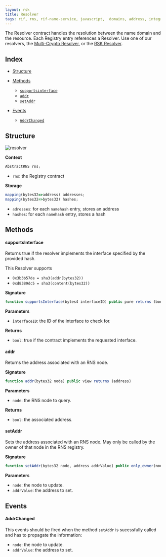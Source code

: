 ```yaml
---
layout: rsk
title: Resolver
tags: rif, rns, rif-name-service, javascript,  domains, address, integrate, resolver, node, sdk, libraries, infrastructure, protocols, mvp, design, rbtc, defi, decentralized, quick-start, guides, tutorial, networks, dapps, tools, rsk, ethereum, smart-contracts, install, get-started, how-to, mainnet, testnet, contracts, wallets, web3, crypto
---
```


The Resolver contract handles the resolution between the name domain and the resource. Each Registry entry references a Resolver. Use one of our resolvers, the [Multi-Crypto Resolver](/rif/rns/architecture/MultiCryptoResolver), or the [RSK Resolver](/rif/rns/architecture/RSKResolver).

## Index

- [Structure](#structure)
- [Methods](#methods)
    - [`supportsinterface`](#supportsinterface)
    - [`addr`](#addr)
    - [`setAddr`](#setaddr)

- [Events](#events)
    - [`AddrChanged`](#addrchanged)

## Structure

<img src="/assets/img/rns/public-resolver.png" class="img-fluid" alt="resolver" />

**Context**
```js
AbstractRNS rns;
```

- `rns`: the Registry contract

**Storage**
```js
mapping(bytes32=>address) addresses;
mapping(bytes32=>bytes32) hashes;
```

- `adresses`: for each `namehash` entry, stores an address
- `hashes`: for each `namehash` entry, stores a hash

## Methods

#### supportsInterface

Returns true if the resolver implements the interface specified by the provided hash.

This Resolver supports
- `0x3b3b57de = sha3(addr(bytes32))`
- `0xd8389dc5 = sha3(content(bytes32))`

**Signature**
```js
function supportsInterface(bytes4 interfaceID) public pure returns (bool)
```

**Parameters**
- `interfaceID`: the ID of the interface to check for.

**Returns**
- `bool`: true if the contract implements the requested interface.

#### addr

Returns the address associated with an RNS node.

**Signature**
```js
function addr(bytes32 node) public view returns (address)
```

**Parameters**
- `node`: the RNS node to query.

**Returns**
- `bool`: the associated address.

#### setAddr
Sets the address associated with an RNS node. May only be called by the owner of that node in the RNS registry.

**Signature**
```js
function setAddr(bytes32 node, address addrValue) public only_owner(node)
```

**Parameters**
- `node`: the node to update.
- `addrValue`: the address to set.

## Events

#### AddrChanged

This events should be fired when the method `setAddr` is sucessfully called and has to propagate the information:

- `node`: the node to update.
- `addrValue`: the address to set.
